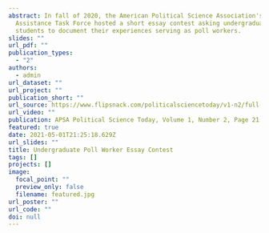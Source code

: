 ```yaml
---
abstract: In fall of 2020, the American Political Science Association's Election
  Assistance Task Force hosted a short essay contest asking undergraduate
  students to document their experiences serving as poll workers.
slides: ""
url_pdf: ""
publication_types:
  - "2"
authors:
  - admin
url_dataset: ""
url_project: ""
publication_short: ""
url_source: https://www.flipsnack.com/politicalsciencetoday/v1-n2/full-view.html
url_video: ""
publication: APSA Political Science Today, Volume 1, Number 2, Page 21
featured: true
date: 2021-05-01T21:25:18.629Z
url_slides: ""
title: Undergraduate Poll Worker Essay Contest
tags: []
projects: []
image:
  focal_point: ""
  preview_only: false
  filename: featured.jpg
url_poster: ""
url_code: ""
doi: null
---
```

